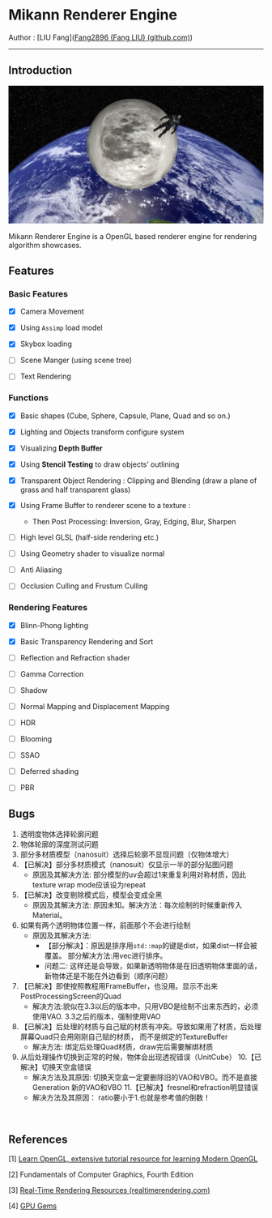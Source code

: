 # Mikann Renderer Engine

Author : [LIU Fang]([Fang2896 (Fang LIU) (github.com)](https://github.com/Fang2896))

---

## Introduction

![image-20231004022850748](./assets/sample_image/sample_image_1.png)

Mikann Renderer Engine is a OpenGL based renderer engine for rendering algorithm showcases.



## Features

### Basic Features

* [x] Camera Movement
* [x] Using `Assimp` load model
* [x] Skybox loading
* [ ] Scene Manger (using scene tree)
* [ ] Text Rendering



### Functions

* [x] Basic shapes
  (Cube, Sphere, Capsule, Plane, Quad and so on.)
* [x] Lighting and Objects transform configure system
* [x] Visualizing **Depth Buffer**
* [x] Using **Stencil Testing** to draw objects’ outlining
* [x] Transparent Object Rendering : Clipping and Blending 
  (draw a plane of grass and half transparent glass)
* [x] Using Frame Buffer to renderer scene to a texture : 
  * Then Post Processing: Inversion, Gray, Edging, Blur, Sharpen
* [ ] High level GLSL (half-side rendering etc.)
* [ ] Using Geometry shader to visualize normal
* [ ] Anti Aliasing
* [ ] Occlusion Culling and Frustum Culling



### Rendering Features

* [x] Blinn-Phong lighting 
* [x] Basic Transparency Rendering and Sort
* [ ] Reflection and Refraction shader
* [ ] Gamma Correction
* [ ] Shadow
* [ ] Normal Mapping and Displacement Mapping
* [ ] HDR
* [ ] Blooming
* [ ] SSAO
* [ ] Deferred shading
* [ ] PBR


## Bugs
1. 透明度物体选择轮廓问题
2. 物体轮廓的深度测试问题
3. 部分多材质模型（nanosuit）选择后轮廓不显现问题（仅物体增大）
4. 【已解决】部分多材质模式（nanosuit）仅显示一半的部分贴图问题
   * 原因及其解决方法: 
     部分模型的uv会超过1来重复利用对称材质，因此texture wrap mode应该设为repeat
5. 【已解决】改变剔除模式后，模型会变成全黑
   * 原因及其解决方法:
     原因未知。解决方法：每次绘制的时候重新传入Material。
6. 如果有两个透明物体位置一样，前面那个不会进行绘制
   * 原因及其解决方法:
     * 【部分解决】：原因是排序用`std::map`的键是dist，如果dist一样会被覆盖。
        部分解决方法:用vec进行排序。
     * 问题二: 这样还是会导致，如果新透明物体是在旧透明物体里面的话，
       新物体还是不能在外边看到（顺序问题）
7. 【已解决】即使按照教程用FrameBuffer，也没用。显示不出来PostProcessingScreen的Quad 
     * 解决方法:貌似在3.3以后的版本中，只用VBO是绘制不出来东西的，必须使用VAO.
       3.3之后的版本，强制使用VAO
8. 【已解决】后处理的材质与自己赋的材质有冲突。导致如果用了材质，后处理屏幕Quad只会用刚刚自己赋的材质， 而不是绑定的TextureBuffer
     * 解决方法: 绑定后处理Quad材质，draw完后需要解绑材质
9. 从后处理操作切换到正常的时候，物体会出现透视错误（UnitCube）
10.【已解决】切换天空盒错误
     * 解决方法及其原因:
       切换天空盒一定要删除旧的VAO和VBO。而不是直接Generation 新的VAO和VBO
11.【已解决】fresnel和refraction明显错误
     * 解决方法及其原因：
       ratio要小于1.也就是参考值的倒数！


​    


## References

[1] [Learn OpenGL, extensive tutorial resource for learning Modern OpenGL](https://learnopengl.com/)

[2] Fundamentals of Computer Graphics, Fourth Edition

[3] [Real-Time Rendering Resources (realtimerendering.com)](https://www.realtimerendering.com/)

[4] [GPU Gems](https://developer.nvidia.com/gpugems/gpugems/contributors)

